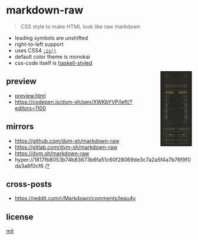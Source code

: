 # markdown-raw

> CSS style to make HTML look like raw markdown

- leading symbols are unshifted
- right-to-left support
- uses CSS4 [`:is()`](https://developer.mozilla.org/en-US/docs/Web/CSS/:is#Browser_compatibility)
- default color theme is monokai
- css-code itself is [haskell-styled](https://en.wikipedia.org/wiki/Indentation_style#Haskell_style)


<a href='./preview.png'><img height=200 border=2 align='right' alt='preview' src='./preview.png'></a>
## preview
- [preview.html](./preview.html)
- https://codepen.io/dym-sh/pen/XWKbYVP/left/?editors=1100


## mirrors
- https://github.com/dym-sh/markdown-raw
- https://gitlab.com/dym-sh/markdown-raw
- https://dym.sh/markdown-raw
- hyper://1817fb8053b74b83673b6fa51c60f28069de3c7a2a5f4a7b76f9f0da3a6f0cf6 /[?](https://beakerbrowser.com)


## cross-posts
- https://reddit.com/r/Markdown/comments/lequ4y


## license
[mit](./license)
